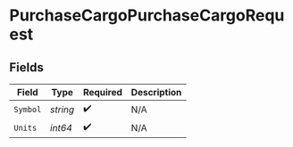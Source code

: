 # PurchaseCargoPurchaseCargoRequest


## Fields

| Field              | Type               | Required           | Description        |
| ------------------ | ------------------ | ------------------ | ------------------ |
| `Symbol`           | *string*           | :heavy_check_mark: | N/A                |
| `Units`            | *int64*            | :heavy_check_mark: | N/A                |